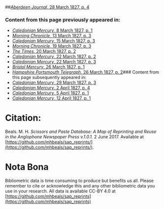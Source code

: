 ##[*Aberdeen Journal*, 28 March 1827, p. 4](https://mhbeals.github.io/sap_html/Aberdeen-Journal/Aberdeen-Journal-28-March-1827-p-4)

### Content from this page previously appeared in:
+ [*Caledonian Mercury*, 8 March 1827, p. 1](https://mhbeals.github.io/sap_html/Caledonian-Mercury/Caledonian-Mercury-8-March-1827-p-1)
+ [*Morning Chronicle*, 13 March 1827, p. 3](https://mhbeals.github.io/sap_html/Morning-Chronicle/Morning-Chronicle-13-March-1827-p-3)
+ [*Caledonian Mercury*, 15 March 1827, p. 3](https://mhbeals.github.io/sap_html/Caledonian-Mercury/Caledonian-Mercury-15-March-1827-p-3)
+ [*Morning Chronicle*, 19 March 1827, p. 3](https://mhbeals.github.io/sap_html/Morning-Chronicle/Morning-Chronicle-19-March-1827-p-3)
+ [*The Times*, 20 March 1827, p. 2](https://mhbeals.github.io/sap_html/The-Times/The-Times-20-March-1827-p-2)
+ [*Caledonian Mercury*, 22 March 1827, p. 2](https://mhbeals.github.io/sap_html/Caledonian-Mercury/Caledonian-Mercury-22-March-1827-p-2)
+ [*Caledonian Mercury*, 22 March 1827, p. 3](https://mhbeals.github.io/sap_html/Caledonian-Mercury/Caledonian-Mercury-22-March-1827-p-3)
+ [*Bristol Mercury*, 26 March 1827, p. 1](https://mhbeals.github.io/sap_html/Bristol-Mercury/Bristol-Mercury-26-March-1827-p-1)
+ [*Hampshire Portsmouth Telegraph*, 26 March 1827, p. 2](https://mhbeals.github.io/sap_html/Hampshire-Portsmouth-Telegraph/Hampshire-Portsmouth-Telegraph-26-March-1827-p-2)### Content from this page subsequently appeared in:
+ [*Caledonian Mercury*, 29 March 1827, p. 3](https://mhbeals.github.io/sap_html/Caledonian-Mercury/Caledonian-Mercury-29-March-1827-p-3)
+ [*Caledonian Mercury*, 2 April 1827, p. 4](https://mhbeals.github.io/sap_html/Caledonian-Mercury/Caledonian-Mercury-2-April-1827-p-4)
+ [*Caledonian Mercury*, 5 April 1827, p. 1](https://mhbeals.github.io/sap_html/Caledonian-Mercury/Caledonian-Mercury-5-April-1827-p-1)
+ [*Caledonian Mercury*, 12 April 1827, p. 1](https://mhbeals.github.io/sap_html/Caledonian-Mercury/Caledonian-Mercury-12-April-1827-p-1)
                    
# Citation: 

Beals. M. H. *Scissors and Paste Database: A Map of Reprinting and Reuse in the Anglophone Newspaper Press v.1.0.1.* 2 June 2017. Available at [https://github.com/mhbeals/sap_reprints/](https://github.com/mhbeals/sap_reprints/). 
                    
# Nota Bona

Bibliometric data is time consuming to produce but benefits us all. Please remember to cite or acknowledge this and any other bibliometric data you use in your research. All data is available CC-BY 4.0 at [https://github.com/mhbeals/sap_reprints](https://github.com/mhbeals/sap_reprints)